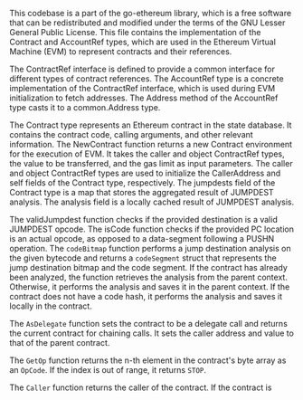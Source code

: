 This codebase is a part of the go-ethereum library, which is a free software that can be redistributed and modified under the terms of the GNU Lesser General Public License. This file contains the implementation of the Contract and AccountRef types, which are used in the Ethereum Virtual Machine (EVM) to represent contracts and their references.

The ContractRef interface is defined to provide a common interface for different types of contract references. The AccountRef type is a concrete implementation of the ContractRef interface, which is used during EVM initialization to fetch addresses. The Address method of the AccountRef type casts it to a common.Address type.

The Contract type represents an Ethereum contract in the state database. It contains the contract code, calling arguments, and other relevant information. The NewContract function returns a new Contract environment for the execution of EVM. It takes the caller and object ContractRef types, the value to be transferred, and the gas limit as input parameters. The caller and object ContractRef types are used to initialize the CallerAddress and self fields of the Contract type, respectively. The jumpdests field of the Contract type is a map that stores the aggregated result of JUMPDEST analysis. The analysis field is a locally cached result of JUMPDEST analysis.

The validJumpdest function checks if the provided destination is a valid JUMPDEST opcode. The isCode function checks if the provided PC location is an actual opcode, as opposed to a data-segment following a PUSHN operation. The `codeBitmap` function performs a jump destination analysis on the given bytecode and returns a `codeSegment` struct that represents the jump destination bitmap and the code segment. If the contract has already been analyzed, the function retrieves the analysis from the parent context. Otherwise, it performs the analysis and saves it in the parent context. If the contract does not have a code hash, it performs the analysis and saves it locally in the contract.

The `AsDelegate` function sets the contract to be a delegate call and returns the current contract for chaining calls. It sets the caller address and value to that of the parent contract.

The `GetOp` function returns the n-th element in the contract's byte array as an `OpCode`. If the index is out of range, it returns `STOP`.

The `Caller` function returns the caller of the contract. If the contract is